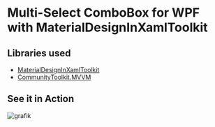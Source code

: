 # Multi-Select ComboBox for WPF with MaterialDesignInXamlToolkit

## Libraries used
- [MaterialDesignInXamlToolkit ](https://github.com/MaterialDesignInXAML/MaterialDesignInXamlToolkit)
- [CommunityToolkit.MVVM ](https://github.com/CommunityToolkit/dotnet)

## See it in Action

![grafik](https://github.com/Insire/MDIX_ClearButtonCommand/assets/11455827/348a49e4-8605-4eae-a547-90be670069c3)
